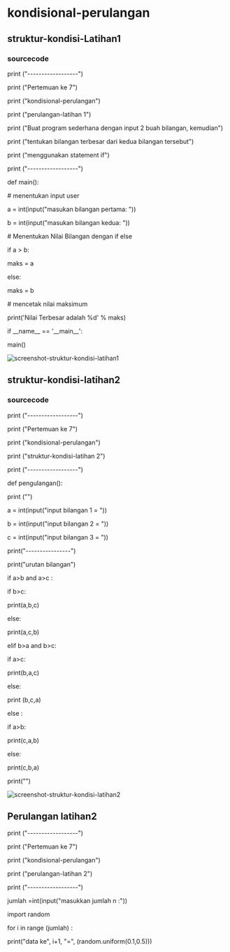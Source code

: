 # kondisional-perulangan
## struktur-kondisi-Latihan1

<p>

### sourcecode

<p>    
<p> print ("------------------")
<p> print ("Pertemuan ke 7")
<p> print ("kondisional-perulangan")
<p> print ("perulangan-latihan 1")
<p> print ("Buat program sederhana dengan input 2 buah bilangan, kemudian")
<p> print ("tentukan bilangan terbesar dari kedua bilangan tersebut")
<p> print ("menggunakan statement if")
<p> print ("------------------")

<p> def main():
    
<p>     # menentukan input user
<p>     a = int(input("masukan bilangan pertama: "))
<p>     b = int(input("masukan bilangan kedua: "))
 
<p>      # Menentukan Nilai Bilangan  dengan if else
<p>     if a > b:
<p>         maks = a
<p>     else:
<p>         maks = b
<p>     # mencetak nilai maksimum
<p>     print('Nilai Terbesar adalah %d' % maks)

<p> if __name__ == '__main__':
<p>     main()
<p>
    
![screenshot-struktur-kondisi-latihan1](https://user-images.githubusercontent.com/92582081/142558243-de1bce9b-11d7-42d6-a7ef-5e4b52011c88.PNG)
    
<p>
    
## struktur-kondisi-latihan2
    
<p>
    
### sourcecode
    
<p>
<P> print ("------------------")
<P> print ("Pertemuan ke 7")
<P> print ("kondisional-perulangan")
<P> print ("struktur-kondisi-latihan 2")
<P> print ("------------------")
<P> def pengulangan():
<P>     print ("")
<P> a = int(input("input bilangan  1 = "))
<P> b = int(input("input bilangan  2 = "))
<P> c = int(input("input bilangan  3 = "))   
<P> print("----------------")
<P> print("urutan bilangan")
<P> if a>b and a>c :
<P>     if b>c:
<P>         print(a,b,c)
<P>     else:
<P>         print(a,c,b)
<P> elif b>a and b>c:
<P>     if a>c:
<P>         print(b,a,c)
<P>     else:
<P>         print (b,c,a)
<P> else :
<P>     if a>b:
<P>         print(c,a,b)
<P>     else:
<P>         print(c,b,a)
<P>     print("")    
<p>
    
![screenshot-struktur-kondisi-latihan2](https://user-images.githubusercontent.com/92582081/142562853-64b75e0a-3019-401b-af6b-b81a55553534.PNG)

<p>
 
## Perulangan latihan2
    
<p>
<p> print ("------------------")
<p> print ("Pertemuan ke 7")
<p> print ("kondisional-perulangan")
<p> print ("perulangan-latihan 2")
<p> print ("------------------")
<p> jumlah =int(input("masukkan jumlah n :"))
<p> import random
<p> for i in range (jumlah) :
<p>     print("data ke", i+1, "=", (random.uniform(0.1,0.5)))
